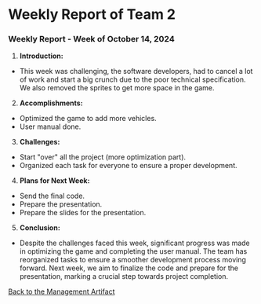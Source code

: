 # Weekly Report of Team 2
### Weekly Report - Week of October 14, 2024

1. **Introduction:**  
- This week was challenging, the software developers, had to cancel a lot of work and start a big crunch due to the poor technical specification. We also removed the sprites to get more space in the game.

2. **Accomplishments:**  
- Optimized the game to add more vehicles.
- User manual done.

3. **Challenges:**  
- Start "over" all the project (more optimization part).
- Organized each task for everyone to ensure a proper development.

4. **Plans for Next Week:**  
- Send the final code.
- Prepare the presentation.
- Prepare the slides for the presentation.

5. **Conclusion:**  
- Despite the challenges faced this week, significant progress was made in optimizing the game and completing the user manual. The team has reorganized tasks to ensure a smoother development process moving forward. Next week, we aim to finalize the code and prepare for the presentation, marking a crucial step towards project completion.

[Back to the Management Artifact](../management_artifacts.md#weekly-reports)